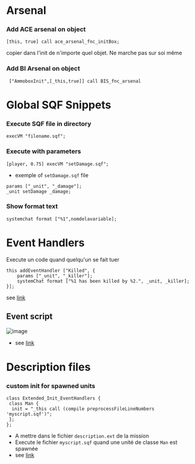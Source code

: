 # Arsenal
### Add ACE arsenal on object
```sqf
[this, true] call ace_arsenal_fnc_initBox;
```
copier dans l'init de n'importe quel objet. Ne marche pas sur soi même

### Add BI Arsenal on object
```sqf
 ["AmmoboxInit",[_this,true]] call BIS_fnc_arsenal
```

# Global SQF Snippets
 ### Execute SQF file in directory
```sqf
execVM "filename.sqf";
```
### Execute with parameters

```sqf
[player, 0.75] execVM "setDamage.sqf";
```
- exemple of `setDamage.sqf` file
```sqf
params ["_unit", "_damage"];
_unit setDamage _damage;
```
### Show format text
```sqf
systemchat format ["%1",nomdelavariable];
```
# Event Handlers
Execute un code quand quelqu'un se fait tuer
```sqf
this addEventHandler ["Killed", {
	params ["_unit", "_killer"];
	systemChat format ["%1 has been killed by %2.", _unit, _killer];
}];
```
see [link](https://community.bistudio.com/wiki/addEventHandler)

## Event script
![image](https://github.com/Florian-DELRIEU/Games/assets/47951736/4779be8d-3063-4c17-b100-09f8161999ae)
- see [link](https://stokys.github.io/web/ba/index.html#basic:~:text=Event%20Scripts%20are,menu%20is%20activated.)


# Description files
### custom init for spawned units
```sqf
class Extended_Init_EventHandlers {
 class Man {
  init = "_this call (compile preprocessFileLineNumbers 'myscript.sqf')";
 };
};
```
- A mettre dans le fichier `description.ext` de la mission
- Execute le fichier `myscript.sqf` quand une unité de classe `Man` est spawnée
- see [link](http://alivemod.com/wiki/index.php/Script_Snippets#Spawn_.26_Profile_Group_Script_By_Jman:~:text=%3B%0A%7D%3B-,Adding%20Custom%20Inits%20to%20Spawned%20Units,_this%20call%20(compile%20preprocessFileLineNumbers%20%27my_script.sqf%27)%22%3B%0A%20%7D%3B%0A%7D%3B,-This%20is%20an)
